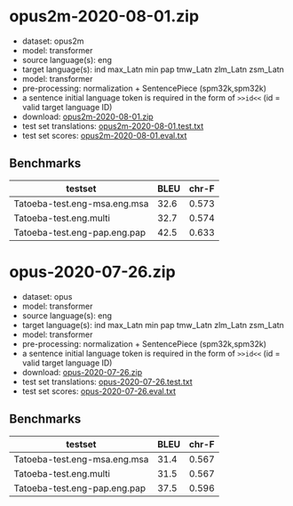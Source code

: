 # opus2m-2020-08-01.zip

* dataset: opus2m
* model: transformer
* source language(s): eng
* target language(s): ind max_Latn min pap tmw_Latn zlm_Latn zsm_Latn
* model: transformer
* pre-processing: normalization + SentencePiece (spm32k,spm32k)
* a sentence initial language token is required in the form of `>>id<<` (id = valid target language ID)
* download: [opus2m-2020-08-01.zip](https://object.pouta.csc.fi/Tatoeba-MT-models/eng-cpp/opus2m-2020-08-01.zip)
* test set translations: [opus2m-2020-08-01.test.txt](https://object.pouta.csc.fi/Tatoeba-MT-models/eng-cpp/opus2m-2020-08-01.test.txt)
* test set scores: [opus2m-2020-08-01.eval.txt](https://object.pouta.csc.fi/Tatoeba-MT-models/eng-cpp/opus2m-2020-08-01.eval.txt)

## Benchmarks

| testset               | BLEU  | chr-F |
|-----------------------|-------|-------|
| Tatoeba-test.eng-msa.eng.msa 	| 32.6 	| 0.573 |
| Tatoeba-test.eng.multi 	| 32.7 	| 0.574 |
| Tatoeba-test.eng-pap.eng.pap 	| 42.5 	| 0.633 |

# opus-2020-07-26.zip

* dataset: opus
* model: transformer
* source language(s): eng
* target language(s): ind max_Latn min pap tmw_Latn zlm_Latn zsm_Latn
* model: transformer
* pre-processing: normalization + SentencePiece (spm32k,spm32k)
* a sentence initial language token is required in the form of `>>id<<` (id = valid target language ID)
* download: [opus-2020-07-26.zip](https://object.pouta.csc.fi/Tatoeba-MT-models/eng-cpp/opus-2020-07-26.zip)
* test set translations: [opus-2020-07-26.test.txt](https://object.pouta.csc.fi/Tatoeba-MT-models/eng-cpp/opus-2020-07-26.test.txt)
* test set scores: [opus-2020-07-26.eval.txt](https://object.pouta.csc.fi/Tatoeba-MT-models/eng-cpp/opus-2020-07-26.eval.txt)

## Benchmarks

| testset               | BLEU  | chr-F |
|-----------------------|-------|-------|
| Tatoeba-test.eng-msa.eng.msa 	| 31.4 	| 0.567 |
| Tatoeba-test.eng.multi 	| 31.5 	| 0.567 |
| Tatoeba-test.eng-pap.eng.pap 	| 37.5 	| 0.596 |

